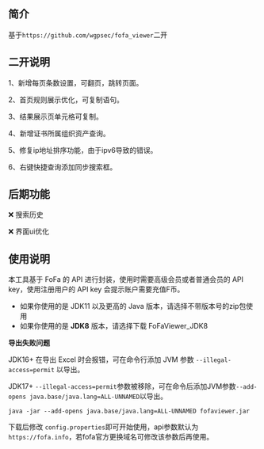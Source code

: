 
##  简介
基于`https://github.com/wgpsec/fofa_viewer`二开

##  二开说明

1、新增每页条数设置，可翻页，跳转页面。

2、首页规则展示优化，可复制语句。

3、结果展示页单元格可复制。

4、新增证书所属组织资产查询。

5、修复ip地址排序功能，由于ipv6导致的错误。

6、右键快捷查询添加同步搜索框。


## 后期功能

❌  搜索历史

❌  界面ui优化

##  使用说明
本工具基于 FoFa 的 API 进行封装，使用时需要高级会员或者普通会员的 API key，使用注册用户的 API key 会提示账户需要充值F币。


- 如果你使用的是 JDK11 以及更高的 Java 版本，请选择不带版本号的zip包使用
- 如果你使用的是 **JDK8** 版本，请选择下载 FoFaViewer_JDK8

**导出失败问题**

JDK16+ 在导出 Excel 时会报错，可在命令行添加 JVM 参数 `--illegal-access=permit` 以导出。

JDK17+ `--illegal-access=permit`参数被移除，可在命令后添加JVM参数`--add-opens java.base/java.lang=ALL-UNNAMED`以导出。

`java -jar --add-opens java.base/java.lang=ALL-UNNAMED fofaviewer.jar  `

下载后修改 `config.properties`即可开始使用，api参数默认为`https://fofa.info`，若fofa官方更换域名可修改该参数后再使用。



